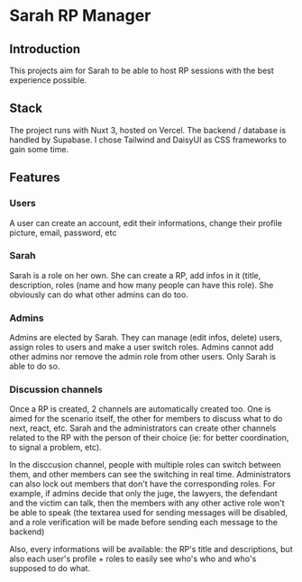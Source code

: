 # Sarah RP Manager

## Introduction 

This projects aim for Sarah to be able to host RP sessions with the best experience possible. 

## Stack

The project runs with Nuxt 3, hosted on Vercel. The backend / database is handled by Supabase. I chose Tailwind and DaisyUI as CSS frameworks to gain some time.

## Features

### Users

A user can create an account, edit their informations, change their profile picture, email, password, etc

### Sarah

Sarah is a role on her own. She can create a RP, add infos in it (title, description, roles (name and how many people can have this role). She obviously can do what other admins can do too.

### Admins

Admins are elected by Sarah. They can manage (edit infos, delete) users, assign roles to users and make a user switch roles. Admins cannot add other admins nor remove the admin role from other users. Only Sarah is able to do so.

### Discussion channels

Once a RP is created, 2 channels are automatically created too. One is aimed for the scenario itself, the other for members to discuss what to do next, react, etc. Sarah and the administrators can create other channels related to the RP with the person of their choice (ie: for better coordination, to signal a problem, etc).

In the disccusion channel, people with multiple roles can switch between them, and other members can see the switching in real time. Administrators can also lock out members that don't have the corresponding roles. For example, if admins decide that only the juge, the lawyers, the defendant and the victim can talk, then the members with any other active role won't be able to speak (the textarea used for sending messages will be disabled, and a role verification will be made before sending each message to the backend)

Also, every informations will be available: the RP's title and descriptions, but also each user's profile + roles to easily see who's who and who's supposed to do what.



